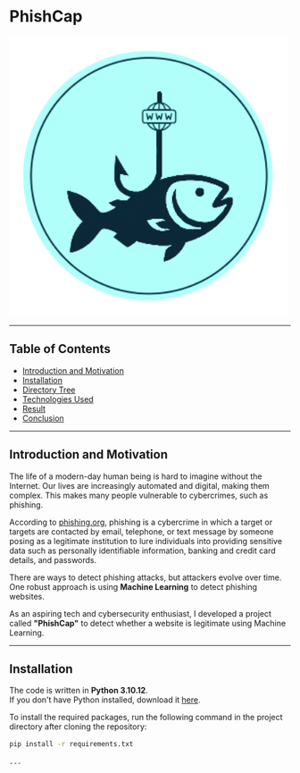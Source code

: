# PhishCap

<img width="500" height="500" alt="PhishCap Logo" src="static/Logo.png" />

---

## Table of Contents
- [Introduction and Motivation](#introduction-and-motivation)
- [Installation](#installation)
- [Directory Tree](#directory-tree)
- [Technologies Used](#technologies-used)
- [Result](#result)
- [Conclusion](#conclusion)

---

## Introduction and Motivation

The life of a modern-day human being is hard to imagine without the Internet. Our lives are increasingly automated and digital, making them complex. This makes many people vulnerable to cybercrimes, such as phishing.  

According to [phishing.org](https://www.phishing.org/), phishing is a cybercrime in which a target or targets are contacted by email, telephone, or text message by someone posing as a legitimate institution to lure individuals into providing sensitive data such as personally identifiable information, banking and credit card details, and passwords.

There are ways to detect phishing attacks, but attackers evolve over time. One robust approach is using **Machine Learning** to detect phishing websites.  

As an aspiring tech and cybersecurity enthusiast, I developed a project called **"PhishCap"** to detect whether a website is legitimate using Machine Learning.  

---

## Installation

The code is written in **Python 3.10.12**.  
If you don't have Python installed, download it [here](https://www.python.org/downloads/).  

To install the required packages, run the following command in the project directory after cloning the repository:

```bash
pip install -r requirements.txt

---

